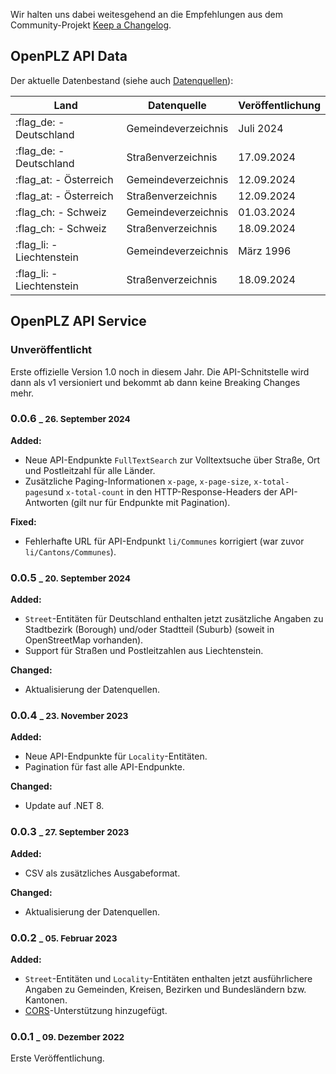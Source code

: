 Wir halten uns dabei weitesgehend an die Empfehlungen aus dem Community-Projekt [Keep a Changelog](https://keepachangelog.com/de).

## OpenPLZ API Data

Der aktuelle Datenbestand (siehe auch [Datenquellen](sources.md)):

Land                      | Datenquelle         | Veröffentlichung
--------------------------|---------------------|-----------------
:flag_de: - Deutschland   | Gemeindeverzeichnis | Juli 2024
:flag_de: - Deutschland   | Straßenverzeichnis  | 17.09.2024
:flag_at: - Österreich    | Gemeindeverzeichnis | 12.09.2024
:flag_at: - Österreich    | Straßenverzeichnis  | 12.09.2024
:flag_ch: - Schweiz       | Gemeindeverzeichnis | 01.03.2024
:flag_ch: - Schweiz       | Straßenverzeichnis  | 18.09.2024
:flag_li: - Liechtenstein | Gemeindeverzeichnis | März 1996
:flag_li: - Liechtenstein | Straßenverzeichnis  | 18.09.2024

## OpenPLZ API Service

### Unveröffentlicht

Erste offizielle Version 1.0 noch in diesem Jahr. Die API-Schnitstelle wird dann als v1 versioniert und bekommt ab dann keine Breaking Changes mehr.

### 0.0.6 <small>_ 26. September 2024</small>

**Added:** 

+ Neue API-Endpunkte `FullTextSearch` zur Volltextsuche über Straße, Ort und Postleitzahl für alle Länder.
+ Zusätzliche Paging-Informationen `x-page`, `x-page-size`, `x-total-pages`und `x-total-count` in den HTTP-Response-Headers der API-Antworten (gilt nur für Endpunkte mit Pagination). 

**Fixed:**

+ Fehlerhafte URL für API-Endpunkt `li/Communes` korrigiert (war zuvor `li/Cantons/Communes`).

### 0.0.5 <small>_ 20. September 2024</small>

**Added:**

+ `Street`-Entitäten für Deutschland enthalten jetzt zusätzliche Angaben zu Stadtbezirk (Borough) und/oder Stadtteil (Suburb) (soweit in OpenStreetMap vorhanden).
+ Support für Straßen und Postleitzahlen aus Liechtenstein.

**Changed:**

+ Aktualisierung der Datenquellen.

### 0.0.4 <small>_ 23. November 2023</small>

**Added:**

+ Neue API-Endpunkte für `Locality`-Entitäten.
+ Pagination für fast alle API-Endpunkte.

**Changed:**

+ Update auf .NET 8.

### 0.0.3 <small>_ 27. September 2023</small>

**Added:**

+ CSV als zusätzliches Ausgabeformat.

**Changed:**

+ Aktualisierung der Datenquellen.

### 0.0.2 <small>_ 05. Februar 2023</small>

**Added:**

+ `Street`-Entitäten und `Locality`-Entitäten enthalten jetzt ausführlichere Angaben zu Gemeinden, Kreisen, Bezirken und Bundesländern bzw. Kantonen.
+ [CORS](https://developer.mozilla.org/en-US/docs/Web/HTTP/CORS)-Unterstützung hinzugefügt.

### 0.0.1 <small>_ 09. Dezember 2022</small>

Erste Veröffentlichung.